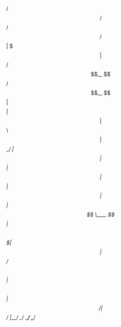 /$$   /$$  /$$$$$$   /$$$$$$ 
| $$$ | $$ /$$__  $$ /$$__  $$
| $$$$| $$| $$  \ $$| $$  \__/
| $$ $$ $$| $$  | $$|  $$$$$$ 
| $$  $$$$| $$  | $$ \____  $$
| $$\  $$$| $$  | $$ /$$  \ $$
| $$ \  $$|  $$$$$$/|  $$$$$$/
|__/  \__/ \______/  \______/
